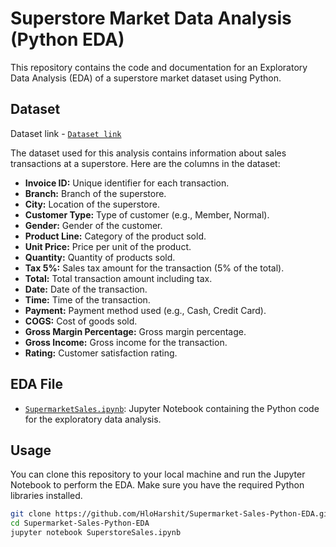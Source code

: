 # Superstore Market Data Analysis (Python EDA)

This repository contains the code and documentation for an Exploratory Data Analysis (EDA) of a superstore market dataset using Python.

## Dataset

Dataset link - [`Dataset link`](https://www.kaggle.com/datasets/aungpyaeap/supermarket-sales)

The dataset used for this analysis contains information about sales transactions at a superstore. Here are the columns in the dataset:

- **Invoice ID:** Unique identifier for each transaction.
- **Branch:** Branch of the superstore.
- **City:** Location of the superstore.
- **Customer Type:** Type of customer (e.g., Member, Normal).
- **Gender:** Gender of the customer.
- **Product Line:** Category of the product sold.
- **Unit Price:** Price per unit of the product.
- **Quantity:** Quantity of products sold.
- **Tax 5%:** Sales tax amount for the transaction (5% of the total).
- **Total:** Total transaction amount including tax.
- **Date:** Date of the transaction.
- **Time:** Time of the transaction.
- **Payment:** Payment method used (e.g., Cash, Credit Card).
- **COGS:** Cost of goods sold.
- **Gross Margin Percentage:** Gross margin percentage.
- **Gross Income:** Gross income for the transaction.
- **Rating:** Customer satisfaction rating.

## EDA File

- [`SupermarketSales.ipynb`](SupermarketSales.ipynb): Jupyter Notebook containing the Python code for the exploratory data analysis.

## Usage

You can clone this repository to your local machine and run the Jupyter Notebook to perform the EDA. Make sure you have the required Python libraries installed.

```bash
git clone https://github.com/HloHarshit/Supermarket-Sales-Python-EDA.git
cd Supermarket-Sales-Python-EDA
jupyter notebook SuperstoreSales.ipynb